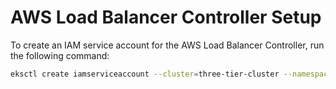 # AWS Load Balancer Controller Setup

To create an IAM service account for the AWS Load Balancer Controller, run the following command:

```bash
eksctl create iamserviceaccount --cluster=three-tier-cluster --namespace=kube-system --name=aws-load-balancer-controller --role-name AmazonEKSLoadBalancerControllerRole --attach-policy-arn=arn:aws:iam::<span style="color: red;">626072240565</span>:policy/AWSLoadBalancerControllerIAMPolicy --approve --region=us-west-2
